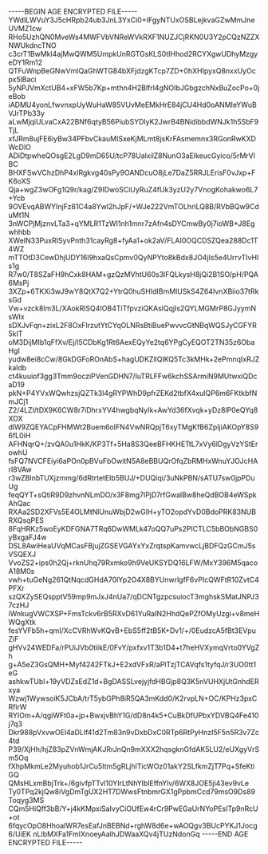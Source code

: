 -----BEGIN AGE ENCRYPTED FILE-----
YWdlLWVuY3J5cHRpb24ub3JnL3YxCi0+IFgyNTUxOSBLejkvaGZwMmJneUVMZ1cw
RHo5UzhQN0MveWs4MWFVbVNReWVkRXF1NUZJCjRKN0U3Y2pCQzNZZXNWUkdncTNO
c3crT1BwMkl4ajMwQWM5UmpkUnRGTGsKLS0tIHhod2RCYXgwUDhyMzgyeDY1Rm12
QTFuWnpBeGNwVmlQaGhWTG84bXFjdzgKTcp7ZD+0hXHIpyxQ8nxxUyOcpx5lBaci
5yNPJVmXctUB4+xFW5b7Kp+mthn4H2Blfrl4gNOIbJGbgzchNxBuZocPo+0jeBob
iADMU4yonLfwvnxpUyWuHaW85VUvMeEMkHrE84jCU4Hd0oANMIeYWuBVJrTPb33y
aLwMjqiULvaCxA22BNf6qtyB56PiubSYDlyK2JwrB4BNidibbdWNJk1h5SbF9TjL
xfJRm8ujFE6iyBw34PFbvCkauMISxeKjMLmt8jsKrFAsmemnx3RGonRwKXDWcDlO
ADiDtpwheQOsgE2LgD9mD65U/tcP78UalxilZ8NunO3aElkeucGyico/5rMrVlBC
BHXFSwVChzDhP4xlRgkvg40sPy9OANDcuO8jLe7DaZ5RRJLErisF0vJxp+FK6oXS
Qja+wgZ3wOFg1Q9r/kag/Z9IDwoSCiUyRuZ4fUk3yzU2y7VnogKohakwo6L7+Ycb
9OVEvqABWYInjFz81C4a8Ywl2hJpF/+WJe222VmTOLhriLQ8B/RVbBQw9CduMt1N
3nWCPjMjznvLTa3+qYMLR1TzWI1nh1mnr7zAfn4sDYCmwBy0j7ioWB+J8Egwhhbb
XWeIN33PuxRISyvPnth31cayRg8+fyAa1+ok2aV/FLAI0OQCDSZQea288Dc1T4WZ
mTTOtD3CewDhjUDY16l9hxaQsCpmv0QyNPYto8kBdx8JO4jIs5e4UrrvTIvHls1g
R7w0/T8SZaFH9hCxk8HAM+gzQzMVhtU60s3lFQLkysH8jQi2B1SO/pH/PQA6MsPj
3XZp+6TKXi3wJ9wY8QtX7Q2+YtrQ0huSHIdIBmMlUSkS4Z64IvnXBiio37tRksGd
Vw+vzck8lm3L/XAokRlSQ4IOB4TiTfpvziQKAslQqjIs2QYLMGMrP8GJyymNsWIx
sDXJvFqn+zixL2F8OxFIrzutYtCYqOLNRsBtiBuePwvvcGtNBqWQSJyCGFYR5kIT
oM3DijMIb1qFfXv/Ej/l5CDbKg1Rt6AexEQyYe2tq6YPgCyEQOT2TN35z6ObaHgI
yudw8ei8cCw/8GkDGFoROnAbS+hagUDKZllQIKQ5Tc3kMHk+2ePmnqIxRJZkaldb
ct4kuuiof3gg3Tmm9ocziPVenGDHN7/luTRLFFw6kchSSArmiN9MUtwxiQDcaD19
pkN+P4YVxWQwhzsjQZTk3l4gRYPWhD9pfrZEKd2tbfX4xuIQP6m6FKtkbfNmJCj1
Z2/4LZl/tDX9K6CW8r7iDhrxYV4hwgbqNyIk+AwYd36fXvqk+yDz8lP0eQYq8XOX
dlW9ZQEYACpFHMWt2Buem6oIFN4VwNRQpjT6xyTMgKfB6ZpIjiAKOpY8S96fL0iH
AFHNqrQ+/zvQA0u1HkK/KP3Tf+5Ha8S3QeeBFHKHETtL7xVy6lDgyVzYStErowhU
fsFQ7NVCFEiyi6aPOn0pBVuFbOwitN5A8eBBUQrOfqZbRMHxWnuYJOJcHArI8VAw
r3wZBInbTUXjzmmg/6dRtrtetEIb5BUJ/+DUQiqi/3uNkPBN/sATU7sw0jpPDuUg
feqQYT+sQtiR9D9zhvnNLmDO/x3F8mg7lPjD7rfGwalBw8heQdBOB4eWSpkAhQac
RXAa2SD2XFVs5E4OLMtNlUnuWbjD2wGlH+yTO2opdYvD0BdoPRK83NUBRXQsqPES
8FqHRKz5woEyKDFGNA7TRq6DwWMLk47oQQ7uPs2PICTLC5bBObNGBS0yBxgaFJ4w
DSL8AwiHeaUVqMCasFBjujZGSEVGAYxYxZrqtspKamvwcLjBDFQzGCmJ5sVSQEXJ
VvoZS2+ips0h2Qj+rknUhq79Rxmko9h9VeUKSYDQ16LFW/MxY396M5qacoA18M0s
vwh+tuGeNg261QtNqcdGHdA70lYp2O4X8BYUnwrlgfF6vPIcQWFtR10ZvtC4PFXr
szQXZySEQspptV59mp9mJxJ4nUa7/qDCNTgzpcsuiocT3mghskSMatJNPJ37czHJ
iWnkugVWCXSP+FmsTckv6rB5RXvD61YuRaIN2HhdQePZfOMyUzgi+v8meHWQgXtk
fesYVFb5h+qmI/XcCVRhWvKQvB+EbS5ff2tB5K+Dv1/+/0EudzcA5fBt3EVpuZiF
gHVv24WEDFa/rPUiJVb0tiikE/0FvY/pxfxv1T3b1D4+t7heHVXymqVrto0YVgZh
g+A5eZ3GsQMH+Myf4242FTkJ+E2xdVFxR/aPlTzjTCAVqfs1tyfqJ/r3UO0tt1eG
ashkwTUbl+19yVDZsEdZ1d+BgDASSLvejyjfdHBGjp8Q3K5nVUHXjUtGnhdERxya
Wzwj1WywsoiK5JCbA/trT5ybGPh8iR5QA3mKdd0/K2rvpLN+OC/KPHz3pxCRfirW
RYIOm+A/qgiWFt0a+jp+BwxjvBhY1G/dD8n4k5+CuBkDfUPbxYDVBQ4Fe410j7q3
Dkr988pVxvwOEl4aDLlf41d2Tm83n9vDxbDxC0RTp6RtPyHnzI5F5n5R3v7Zc4td
P39/XjHh/hjZ83pZVnWmjAKJRrJnQn9mXXX2hqsgknGfdAK5LU2/eUXgyVrSm5Oq
fXhpMkmLe2Myuhob1JrCu5Itm5gRLjhlTicWOz01akY2SLfkmZjT7Pq+SfeKtiGQ
QMsHLxmBbjTrk+/6givfpTTvl10YIrLtNhYIblEffnYlv/6WX8JOE5ji43ev9vLe
Ty0TPq2kjQw8iVgDmTgUX2HT7DWwsFtnbmrGX1gPpbmCcd79msO9Ds89Toqyg3MS
CQm5HiQff3bB/Y+j4kKMpxiSaIvyCiOUfEw4rCr9PwEGaUrNYoPEsITp9nRcU+ot
6fqycOpO8HhoaIWR7esEafJnBEBNd+rghW8d6e+wAOQgv3BUcPYKJ1Jocg6/UiEK
nLIbMXFa1FmIXnoeyAalhJDWaaXQv4jTUzNdonGq
-----END AGE ENCRYPTED FILE-----
